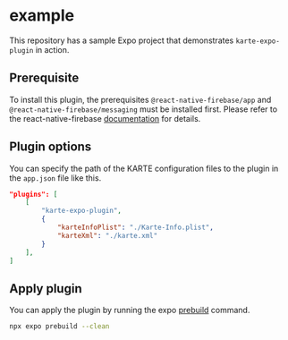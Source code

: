 # example

This repository has a sample Expo project that demonstrates `karte-expo-plugin` in action.

## Prerequisite

To install this plugin, the prerequisites `@react-native-firebase/app` and `@react-native-firebase/messaging` must be installed first. Please refer to the react-native-firebase [documentation](https://rnfirebase.io/) for details.

## Plugin options

You can specify the path of the KARTE configuration files to the plugin in the `app.json` file like this.

```json
"plugins": [
    [
        "karte-expo-plugin",
        {
            "karteInfoPlist": "./Karte-Info.plist",
            "karteXml": "./karte.xml"
        }
    ],
]
```

## Apply plugin
You can apply the plugin by running the expo [prebuild](https://docs.expo.dev/guides/adopting-prebuild/#prebuild) command.

```sh
npx expo prebuild --clean
```
